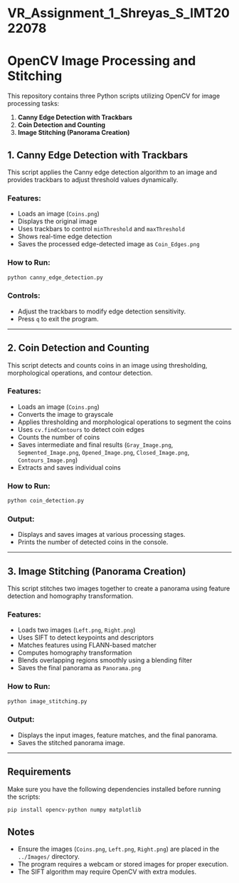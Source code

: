 # VR_Assignment_1_Shreyas_S_IMT2022078

# OpenCV Image Processing and Stitching

This repository contains three Python scripts utilizing OpenCV for image processing tasks:

1. **Canny Edge Detection with Trackbars**
2. **Coin Detection and Counting**
3. **Image Stitching (Panorama Creation)**

## 1. Canny Edge Detection with Trackbars

This script applies the Canny edge detection algorithm to an image and provides trackbars to adjust threshold values dynamically.

### Features:
- Loads an image (`Coins.png`)
- Displays the original image
- Uses trackbars to control `minThreshold` and `maxThreshold`
- Shows real-time edge detection
- Saves the processed edge-detected image as `Coin_Edges.png`

### How to Run:
```bash
python canny_edge_detection.py
```

### Controls:
- Adjust the trackbars to modify edge detection sensitivity.
- Press `q` to exit the program.

---

## 2. Coin Detection and Counting

This script detects and counts coins in an image using thresholding, morphological operations, and contour detection.

### Features:
- Loads an image (`Coins.png`)
- Converts the image to grayscale
- Applies thresholding and morphological operations to segment the coins
- Uses `cv.findContours` to detect coin edges
- Counts the number of coins
- Saves intermediate and final results (`Gray_Image.png`, `Segmented_Image.png`, `Opened_Image.png`, `Closed_Image.png`, `Contours_Image.png`)
- Extracts and saves individual coins

### How to Run:
```bash
python coin_detection.py
```

### Output:
- Displays and saves images at various processing stages.
- Prints the number of detected coins in the console.

---

## 3. Image Stitching (Panorama Creation)

This script stitches two images together to create a panorama using feature detection and homography transformation.

### Features:
- Loads two images (`Left.png`, `Right.png`)
- Uses SIFT to detect keypoints and descriptors
- Matches features using FLANN-based matcher
- Computes homography transformation
- Blends overlapping regions smoothly using a blending filter
- Saves the final panorama as `Panorama.png`

### How to Run:
```bash
python image_stitching.py
```

### Output:
- Displays the input images, feature matches, and the final panorama.
- Saves the stitched panorama image.

---

## Requirements
Make sure you have the following dependencies installed before running the scripts:

```bash
pip install opencv-python numpy matplotlib
```

## Notes
- Ensure the images (`Coins.png`, `Left.png`, `Right.png`) are placed in the `../Images/` directory.
- The program requires a webcam or stored images for proper execution.
- The SIFT algorithm may require OpenCV with extra modules.


